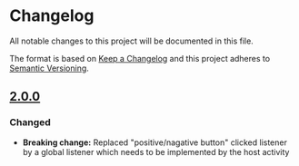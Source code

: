 # Changelog
All notable changes to this project will be documented in this file.

The format is based on [Keep a Changelog](http://keepachangelog.com/en/1.0.0/)
and this project adheres to [Semantic Versioning](http://semver.org/spec/v2.0.0.html).

## [2.0.0]
### Changed
- **Breaking change:** Replaced "positive/nagative button" clicked listener by a global listener which needs to be implemented by the host activity

[2.0.0]: https://github.com/android-material-app-rating/compare/v2.0.0...v1.2.0